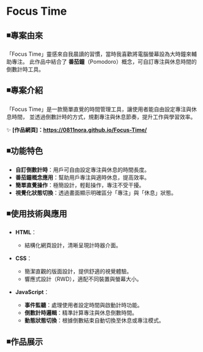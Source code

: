 # Focus Time

## ◾專案由來  
「Focus Time」靈感來自我晨讀的習慣，當時我喜歡將電腦螢幕設為大時鐘來輔助專注。
此作品中結合了 **番茄鐘**（Pomodoro）概念，可自訂專注與休息時間的倒數計時工具。

## ◾專案介紹  
「Focus Time」是一款簡單直覺的時間管理工具，讓使用者能自由設定專注與休息時間，
並透過倒數計時的方式，規劃專注與休息節奏，提升工作與學習效率。

✨ **[作品網頁]：https://0811nora.github.io/Focus-Time/**

## ◾功能特色  
- **自訂倒數計時**：用戶可自由設定專注與休息的時間長度。  
- **番茄鐘概念應用**：幫助用戶專注與適時休息，提高效率。  
- **簡單直覺操作**：極簡設計，輕鬆操作，專注不受干擾。  
- **視覺化狀態切換**：透過畫面顯示明確區分「專注」與「休息」狀態。  

## ◾使用技術與應用  
- **HTML**：  
  - 結構化網頁設計，清晰呈現計時器介面。  

- **CSS**：  
  - 簡潔直觀的版面設計，提供舒適的視覺體驗。  
  - 響應式設計（RWD），適配不同裝置與螢幕大小。  

- **JavaScript**：  
  - **事件監聽**：處理使用者設定時間與啟動計時功能。  
  - **倒數計時邏輯**：精準計算專注與休息倒數時間。  
  - **動態狀態切換**：根據倒數結束自動切換至休息或專注模式。  

## ◾作品展示  
 
